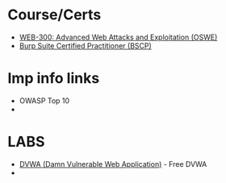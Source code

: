 # Course/Certs
- [WEB-300: Advanced Web Attacks and Exploitation (OSWE)](https://www.offsec.com/courses/web-300/)
- [Burp Suite Certified Practitioner (BSCP)](https://portswigger.net/web-security/certification)

# Imp info links
- OWASP Top 10
- 

# LABS
- [DVWA (Damn Vulnerable Web Application)](https://www.attackdefense.com/challengedetails?cid=34) - Free DVWA
- 
